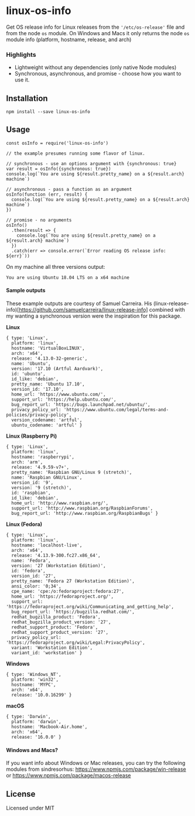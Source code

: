 linux-os-info
=================

Get OS release info for Linux releases from the `'/etc/os-release'` file and from the node `os` module. On Windows and Macs it only returns the node `os` module info (platform, hostname, release, and arch)

### Highlights
* Lightweight without any dependencies (only native Node modules)
* Synchronous, asynchronous, and promise - choose how you want to use it.


## Installation

    npm install --save linux-os-info

## Usage

```
const osInfo = require('linux-os-info')

// the example presumes running some flavor of linux.

// synchronous - use an options argument with {synchronous: true}
var result = osInfo({synchronous: true})
console.log(`You are using ${result.pretty_name} on a ${result.arch} machine`)

// asynchronous - pass a function as an argument
osInfo(function (err, result) {
  console.log(`You are using ${result.pretty_name} on a ${result.arch} machine`)
})

// promise - no arguments
osInfo()
  .then(result => {
    console.log(`You are using ${result.pretty_name} on a ${result.arch} machine`)
  })
  .catch(err => console.error(`Error reading OS release info: ${err}`))

```
On my machine all three versions output:
```
You are using Ubuntu 18.04 LTS on a x64 machine
```



#### Sample outputs

These example outputs are courtesy of Samuel Carreira. His (linux-release-info)[https://github.com/samuelcarreira/linux-release-info] combined with my wanting a synchronous version were the inspiration for this package.

**Linux**
```
{ type: 'Linux',
  platform: 'linux',
  hostname: 'VirtualBoxLINUX',
  arch: 'x64',
  release: '4.13.0-32-generic',
  name: 'Ubuntu',
  version: '17.10 (Artful Aardvark)',
  id: 'ubuntu',
  id_like: 'debian',
  pretty_name: 'Ubuntu 17.10',
  version_id: '17.10',
  home_url: 'https://www.ubuntu.com/',
  support_url: 'https://help.ubuntu.com/',
  bug_report_url: 'https://bugs.launchpad.net/ubuntu/',
  privacy_policy_url: 'https://www.ubuntu.com/legal/terms-and-policies/privacy-policy',
  version_codename: 'artful',
  ubuntu_codename: 'artful' }
```
**Linux (Raspberry Pi)**
```
{ type: 'Linux',
  platform: 'linux',
  hostname: 'raspberrypi',
  arch: 'arm',
  release: '4.9.59-v7+',
  pretty_name: 'Raspbian GNU/Linux 9 (stretch)',
  name: 'Raspbian GNU/Linux',
  version_id: '9',
  version: '9 (stretch)',
  id: 'raspbian',
  id_like: 'debian',
  home_url: 'http://www.raspbian.org/',
  support_url: 'http://www.raspbian.org/RaspbianForums',
  bug_report_url: 'http://www.raspbian.org/RaspbianBugs' }
```
**Linux (Fedora)**
```
{ type: 'Linux',
  platform: 'linux',
  hostname: 'localhost-live',
  arch: 'x64',
  release: '4.13.9-300.fc27.x86_64',
  name: 'Fedora',
  version: '27 (Workstation Edition)',
  id: 'fedora',
  version_id: '27',
  pretty_name: 'Fedora 27 (Workstation Edition)',
  ansi_color: '0;34',
  cpe_name: 'cpe:/o:fedoraproject:fedora:27',
  home_url: 'https://fedoraproject.org/',
  support_url: 'https://fedoraproject.org/wiki/Communicating_and_getting_help',
  bug_report_url: 'https://bugzilla.redhat.com/',
  redhat_bugzilla_product: 'Fedora',
  redhat_bugzilla_product_version: '27',
  redhat_support_product: 'Fedora',
  redhat_support_product_version: '27',
  privacy_policy_url: 'https://fedoraproject.org/wiki/Legal:PrivacyPolicy',
  variant: 'Workstation Edition',
  variant_id: 'workstation' }
```
**Windows**
```
{ type: 'Windows_NT',
  platform: 'win32',
  hostname: 'MYPC',
  arch: 'x64',
  release: '10.0.16299' }
```
**macOS**
```
{ type: 'Darwin',
  platform: 'darwin',
  hostname: 'Macbook-Air.home',
  arch: 'x64',
  release: '16.0.0' }
```

#### Windows and Macs?
If you want info about Windows or Mac releases, you can try the following modules from sindresorhus:
https://www.npmjs.com/package/win-release
or
https://www.npmjs.com/package/macos-release


## License
Licensed under MIT
